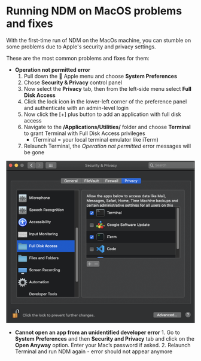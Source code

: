 # Running NDM on MacOS problems and fixes

With the first-time run of NDM on the MacOs machine, you can stumble on some problems due to Apple's security and privacy settings.   
  
These are the most common problems and fixes for them: 

* **Operation not permitted error** 
  1. Pull down the  Apple menu and choose **System Preferences**
  2. Chose **Security & Privacy** control panel
  3. Now select the **Privacy** tab, then from the left-side menu select **Full Disk Access**
  4. Click the lock icon in the lower-left corner of the preference panel and authenticate with an admin-level login
  5. Now click the \[+\] plus button to add an application with full disk access
  6. Navigate to the **/Applications/Utilities/** folder and choose **Terminal** to grant Terminal with Full Disk Access privileges 
     * \(Terminal = your local terminal emulator like iTerm\)
  7. Relaunch Terminal, the _Operation not permitted_ error messages will be gone

![Be sure to let your terminal emulator access to full disk when encountering Operation not permitted permited&apos; error](../.gitbook/assets/image%20%2818%29.png)

* **Cannot open an app from an unidentified developer error** 1. Go to **System Preferences** and then **Security and Privacy** tab and click on the **Open Anyway** option. Enter your Mac’s password if asked. 2. Relaunch Terminal and run NDM again - error should not appear anymore



